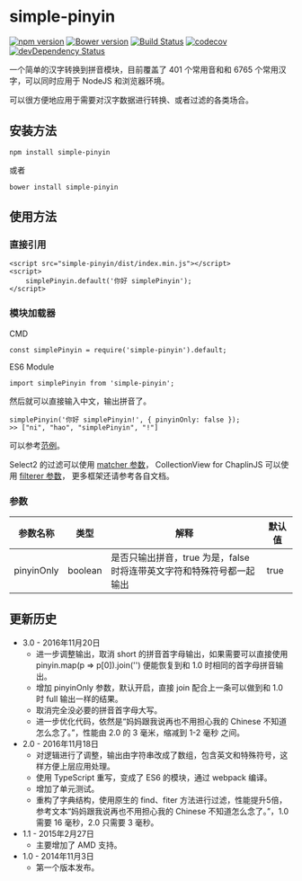 # simple-pinyin

[![npm version](https://badge.fury.io/js/simple-pinyin.svg)](https://badge.fury.io/js/simple-pinyin)
[![Bower version](https://badge.fury.io/bo/simple-pinyin.svg)](https://badge.fury.io/bo/simple-pinyin)
[![Build Status](https://travis-ci.org/xuqingkuang/simple-pinyin.svg?branch=master)](https://travis-ci.org/xuqingkuang/simple-pinyin)
[![codecov](https://codecov.io/gh/xuqingkuang/simple-pinyin/branch/master/graph/badge.svg)](https://codecov.io/gh/xuqingkuang/simple-pinyin)
[![devDependency Status](https://david-dm.org/xuqingkuang/simple-pinyin/dev-status.svg)](https://david-dm.org/xuqingkuang/simple-pinyin?type=dev)

一个简单的汉字转换到拼音模块，目前覆盖了 401 个常用音和和 6765 个常用汉字，可以同时应用于 NodeJS
和浏览器环境。

可以很方便地应用于需要对汉字数据进行转换、或者过滤的各类场合。

## 安装方法

    npm install simple-pinyin

或者

    bower install simple-pinyin

## 使用方法

### 直接引用

    <script src="simple-pinyin/dist/index.min.js"></script>
    <script>
        simplePinyin.default('你好 simplePinyin');
    </script>

### 模块加载器

CMD

    const simplePinyin = require('simple-pinyin').default;

ES6 Module

    import simplePinyin from 'simple-pinyin';

然后就可以直接输入中文，输出拼音了。

    simplePinyin('你好 simplePinyin!', { pinyinOnly: false });
    >> ["ni", "hao", "simplePinyin", "!"]

可以参考[范例](http://xuqingkuang.github.io/simple-pinyin/)。

Select2 的过滤可以使用 [matcher 参数](http://select2.github.io/examples.html#matcher)，
CollectionView for ChaplinJS 可以使用 [filterer 参数](http://docs.chaplinjs.org/chaplin.collection_view.html#filterer)，
更多框架还请参考各自文档。

### 参数

| 参数名称       | 类型      | 解释                                       | 默认值  |
| ---------- | ------- | ---------------------------------------- | ---- |
| pinyinOnly | boolean | 是否只输出拼音，true 为是，false 时将连带英文字符和特殊符号都一起输出 | true |

## 更新历史

* 3.0 - 2016年11月20日
  * 进一步调整输出，取消 short 的拼音首字母输出，如果需要可以直接使用 pinyin.map(p => p[0]).join('') 便能恢复到和 1.0 时相同的首字母拼音输出。
  * 增加 pinyinOnly 参数，默认开启，直接 join 配合上一条可以做到和 1.0 时 full 输出一样的结果。
  * 取消完全没必要的拼音首字母大写。
  * 进一步优化代码，依然是“妈妈跟我说再也不用担心我的 Chinese 不知道怎么念了。”，性能由 2.0 的 3 毫米，缩减到 1-2 毫秒 之间。
* 2.0 - 2016年11月18日
  * 对逻辑进行了调整，输出由字符串改成了数组，包含英文和特殊符号，这样方便上层应用处理。
  * 使用 TypeScript 重写，变成了 ES6 的模块，通过 webpack 编译。
  * 增加了单元测试。
  * 重构了字典结构，使用原生的 find、fiter 方法进行过滤，性能提升5倍，参考文本“妈妈跟我说再也不用担心我的 Chinese 不知道怎么念了。”，1.0 需要 16 毫秒，2.0 只需要 3 毫秒。
* 1.1 - 2015年2月27日
  * 主要增加了 AMD 支持。
* 1.0 - 2014年11月3日
  * 第一个版本发布。
